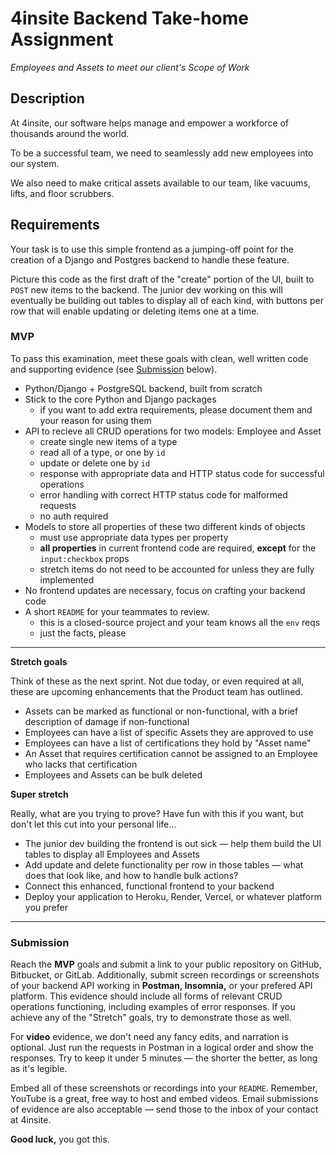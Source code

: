 # 4insite Backend Take-home Assignment
_Employees and Assets to meet our client's Scope of Work_

## Description
At 4insite, our software helps manage and empower a workforce of thousands around the world.

To be a successful team, we need to seamlessly add new employees into our system.

We also need to make critical assets available to our team, like vacuums, lifts, and floor scrubbers.

## Requirements
Your task is to use this simple frontend as a jumping-off point for the creation of a Django and Postgres backend to handle these feature.

Picture this code as the first draft of the "create" portion of the UI, built to `POST` new items to the backend. The junior dev working on this will eventually be building out tables to display all of each kind, with buttons per row that will enable updating or deleting items one at a time.

### MVP
To pass this examination, meet these goals with clean, well written code and supporting evidence (see [Submission](#submission) below).
- Python/Django + PostgreSQL backend, built from scratch
- Stick to the core Python and Django packages
  - if you want to add extra requirements, please document them and your reason for using them
- API to recieve all CRUD operations for two models: Employee and Asset
  - create single new items of a type
  - read all of a type, or one by `id`
  - update or delete one by `id`
  - response with appropriate data and HTTP status code for successful operations
  - error handling with correct HTTP status code for malformed requests
  - no auth required
- Models to store all properties of these two different kinds of objects
  - must use appropriate data types per property
  - **all properties** in current frontend code are required, **except** for the `input:checkbox` props
  - stretch items do not need to be accounted for unless they are fully implemented
- No frontend updates are necessary, focus on crafting your backend code
- A short `README` for your teammates to review.
  - this is a closed-source project and your team knows all the `env` reqs
  - just the facts, please

---
**Stretch goals**

Think of these as the next sprint. Not due today, or even required at all, these are upcoming enhancements that the Product team has outlined.
- Assets can be marked as functional or non-functional, with a brief description of damage if non-functional
- Employees can have a list of specific Assets they are approved to use
- Employees can have a list of certifications they hold by "Asset name"
- An Asset that requires certification cannot be assigned to an Employee who lacks that certification
- Employees and Assets can be bulk deleted

**Super stretch**

Really, what are you trying to prove? Have fun with this if you want, but don't let this cut into your personal life…
- The junior dev building the frontend is out sick — help them build the UI tables to display all Employees and Assets
- Add update and delete functionality per row in those tables — what does that look like, and how to handle bulk actions?
- Connect this enhanced, functional frontend to your backend
- Deploy your application to Heroku, Render, Vercel, or whatever platform you prefer
---

### Submission
Reach the **MVP** goals and submit a link to your public repository on GitHub, Bitbucket, or GitLab.
Additionally, submit screen recordings or screenshots of your backend API working in **Postman, Insomnia,** or your prefered API platform.
This evidence should include all forms of relevant CRUD operations functioning, including examples of error responses. If you achieve any of the "Stretch" goals, try to demonstrate those as well.

For **video** evidence, we don't need any fancy edits, and narration is optional. Just run the requests in Postman in a logical order and show the responses. Try to keep it under 5 minutes — the shorter the better, as long as it's legible.

Embed all of these screenshots or recordings into your `README`. Remember, YouTube is a great, free way to host and embed videos. Email submissions of evidence are also acceptable — send those to the inbox of your contact at 4insite.

**Good luck,** you got this.